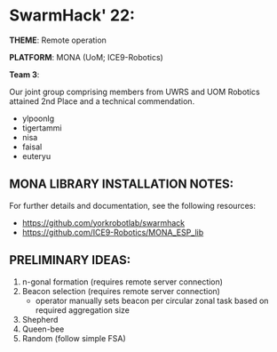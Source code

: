 # SwarmHack' 22:
**THEME**: Remote operation


**PLATFORM**: MONA  (UoM; ICE9-Robotics)


**Team 3**:


Our joint group comprising members from UWRS and UOM Robotics attained 2nd Place and a technical commendation.
* ylpoonlg
* tigertammi
* nisa
* faisal
* euteryu

## MONA LIBRARY INSTALLATION NOTES:
For further details and documentation, see the following resources:
* https://github.com/yorkrobotlab/swarmhack
* https://github.com/ICE9-Robotics/MONA_ESP_lib

## PRELIMINARY IDEAS:
1. n-gonal formation (requires remote server connection)
2. Beacon selection (requires remote server connection)
    * operator manually sets beacon per circular zonal task based on required aggregation size
3. Shepherd
4. Queen-bee
5. Random (follow simple FSA)
